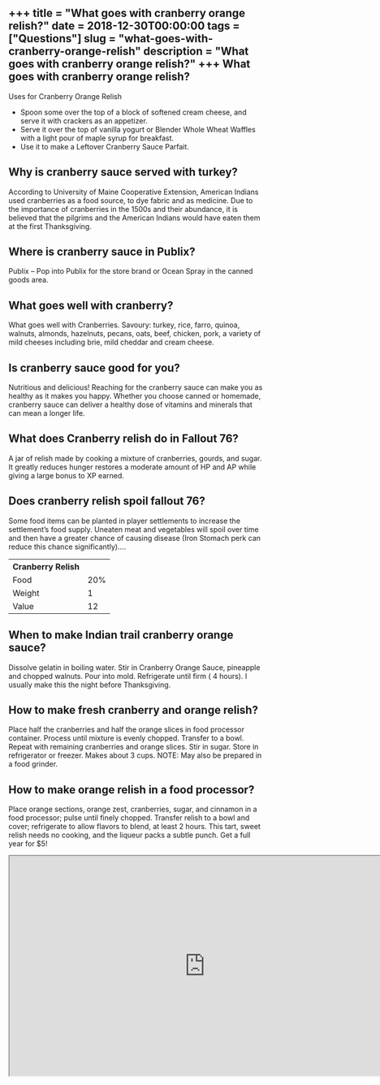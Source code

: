 +++
title = "What goes with cranberry orange relish?"
date = 2018-12-30T00:00:00
tags = ["Questions"]
slug = "what-goes-with-cranberry-orange-relish"
description = "What goes with cranberry orange relish?"
+++
What goes with cranberry orange relish?
---------------------------------------

Uses for Cranberry Orange Relish

- Spoon some over the top of a block of softened cream cheese, and serve it with crackers as an appetizer.
- Serve it over the top of vanilla yogurt or Blender Whole Wheat Waffles with a light pour of maple syrup for breakfast.
- Use it to make a Leftover Cranberry Sauce Parfait.

Why is cranberry sauce served with turkey?
------------------------------------------

According to University of Maine Cooperative Extension, American Indians used cranberries as a food source, to dye fabric and as medicine. Due to the importance of cranberries in the 1500s and their abundance, it is believed that the pilgrims and the American Indians would have eaten them at the first Thanksgiving.

Where is cranberry sauce in Publix?
-----------------------------------

Publix – Pop into Publix for the store brand or Ocean Spray in the canned goods area.

What goes well with cranberry?
------------------------------

What goes well with Cranberries. Savoury: turkey, rice, farro, quinoa, walnuts, almonds, hazelnuts, pecans, oats, beef, chicken, pork, a variety of mild cheeses including brie, mild cheddar and cream cheese.

Is cranberry sauce good for you?
--------------------------------

Nutritious and delicious! Reaching for the cranberry sauce can make you as healthy as it makes you happy. Whether you choose canned or homemade, cranberry sauce can deliver a healthy dose of vitamins and minerals that can mean a longer life.

What does Cranberry relish do in Fallout 76?
--------------------------------------------

A jar of relish made by cooking a mixture of cranberries, gourds, and sugar. It greatly reduces hunger restores a moderate amount of HP and AP while giving a large bonus to XP earned.

Does cranberry relish spoil fallout 76?
---------------------------------------

Some food items can be planted in player settlements to increase the settlement’s food supply. Uneaten meat and vegetables will spoil over time and then have a greater chance of causing disease (Iron Stomach perk can reduce this chance significantly)….

<table><tr><th>Cranberry Relish</th></tr><tr><td>Food</td><td>20%</td></tr><tr><td>Weight</td><td>1</td></tr><tr><td>Value</td><td>12</td></tr></table>

When to make Indian trail cranberry orange sauce?
-------------------------------------------------

Dissolve gelatin in boiling water. Stir in Cranberry Orange Sauce, pineapple and chopped walnuts. Pour into mold. Refrigerate until firm ( 4 hours). I usually make this the night before Thanksgiving.

How to make fresh cranberry and orange relish?
----------------------------------------------

Place half the cranberries and half the orange slices in food processor container. Process until mixture is evenly chopped. Transfer to a bowl. Repeat with remaining cranberries and orange slices. Stir in sugar. Store in refrigerator or freezer. Makes about 3 cups. NOTE: May also be prepared in a food grinder.

How to make orange relish in a food processor?
----------------------------------------------

Place orange sections, orange zest, cranberries, sugar, and cinnamon in a food processor; pulse until finely chopped. Transfer relish to a bowl and cover; refrigerate to allow flavors to blend, at least 2 hours. This tart, sweet relish needs no cooking, and the liqueur packs a subtle punch. Get a full year for $5!

<iframe allow="accelerometer; autoplay; clipboard-write; encrypted-media; gyroscope; picture-in-picture" allowfullscreen="" class="__youtube_prefs__  epyt-is-override  no-lazyload" data-no-lazy="1" data-origheight="433" data-origwidth="770" data-skipgform_ajax_framebjll="" height="433" id="_ytid_65383" loading="lazy" src="https://www.youtube.com/embed/hxb1vENid9o?enablejsapi=1&autoplay=0&cc_load_policy=0&cc_lang_pref=&iv_load_policy=1&loop=0&modestbranding=0&rel=1&fs=1&playsinline=0&autohide=2&theme=dark&color=red&controls=1&" title="YouTube player" width="770"></iframe>